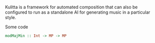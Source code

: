Kulitta is a framework for automated composition that can also be configured to run as a standalone AI for generating music in a particular style. 

Some code 

```haskell 
modMajMin :: Int -> MP -> MP 
```